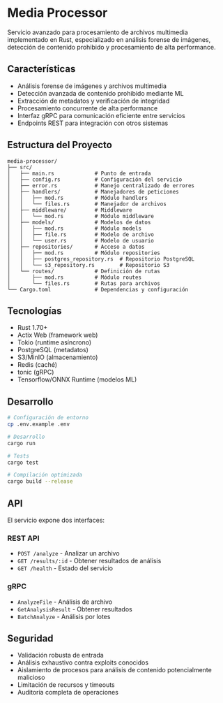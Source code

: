# Media Processor

Servicio avanzado para procesamiento de archivos multimedia implementado en Rust, especializado en análisis forense de imágenes, detección de contenido prohibido y procesamiento de alta performance.

## Características

- Análisis forense de imágenes y archivos multimedia
- Detección avanzada de contenido prohibido mediante ML
- Extracción de metadatos y verificación de integridad
- Procesamiento concurrente de alta performance
- Interfaz gRPC para comunicación eficiente entre servicios
- Endpoints REST para integración con otros sistemas

## Estructura del Proyecto

```
media-processor/
├── src/
│   ├── main.rs             # Punto de entrada
│   ├── config.rs           # Configuración del servicio
│   ├── error.rs            # Manejo centralizado de errores
│   ├── handlers/           # Manejadores de peticiones
│   │   ├── mod.rs          # Módulo handlers
│   │   └── files.rs        # Manejador de archivos
│   ├── middleware/         # Middleware
│   │   └── mod.rs          # Módulo middleware
│   ├── models/             # Modelos de datos
│   │   ├── mod.rs          # Módulo models
│   │   ├── file.rs         # Modelo de archivo
│   │   └── user.rs         # Modelo de usuario
│   ├── repositories/       # Acceso a datos
│   │   ├── mod.rs          # Módulo repositories
│   │   ├── postgres_repository.rs  # Repositorio PostgreSQL
│   │   └── s3_repository.rs        # Repositorio S3
│   └── routes/             # Definición de rutas
│       ├── mod.rs          # Módulo routes
│       └── files.rs        # Rutas para archivos
└── Cargo.toml              # Dependencias y configuración
```

## Tecnologías

- Rust 1.70+
- Actix Web (framework web)
- Tokio (runtime asíncrono)
- PostgreSQL (metadatos)
- S3/MinIO (almacenamiento)
- Redis (caché)
- tonic (gRPC)
- Tensorflow/ONNX Runtime (modelos ML)

## Desarrollo

```bash
# Configuración de entorno
cp .env.example .env

# Desarrollo
cargo run

# Tests
cargo test

# Compilación optimizada
cargo build --release
```

## API

El servicio expone dos interfaces:

### REST API
- `POST /analyze` - Analizar un archivo
- `GET /results/:id` - Obtener resultados de análisis
- `GET /health` - Estado del servicio

### gRPC
- `AnalyzeFile` - Análisis de archivo
- `GetAnalysisResult` - Obtener resultados
- `BatchAnalyze` - Análisis por lotes

## Seguridad

- Validación robusta de entrada
- Análisis exhaustivo contra exploits conocidos
- Aislamiento de procesos para análisis de contenido potencialmente malicioso
- Limitación de recursos y timeouts
- Auditoría completa de operaciones